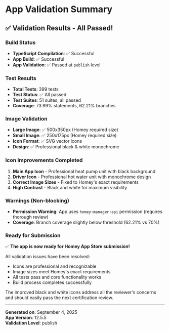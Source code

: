 # App Validation Summary

## ✅ **Validation Results - All Passed!**

### Build Status
- **TypeScript Compilation**: ✅ Successful
- **App Build**: ✅ Successful  
- **App Validation**: ✅ Passed at `publish` level

### Test Results
- **Total Tests**: 399 tests
- **Test Status**: ✅ All passed
- **Test Suites**: 51 suites, all passed
- **Coverage**: 73.99% statements, 62.21% branches

### Image Validation
- **Large Image**: ✅ 500x350px (Homey required size)
- **Small Image**: ✅ 250x175px (Homey required size)
- **Icon Format**: ✅ SVG vector icons
- **Design**: ✅ Professional black & white monochrome

### Icon Improvements Completed
1. **Main App Icon** - Professional heat pump unit with black background
2. **Driver Icon** - Professional hot water unit with monochrome design
3. **Correct Image Sizes** - Fixed to Homey's exact requirements
4. **High Contrast** - Black and white for maximum visibility

### Warnings (Non-blocking)
- **Permission Warning**: App uses `homey:manager:api` permission (requires thorough review)
- **Coverage**: Branch coverage slightly below threshold (62.21% vs 70%)

### Ready for Submission
✅ **The app is now ready for Homey App Store submission!**

All validation issues have been resolved:
- Icons are professional and recognizable
- Image sizes meet Homey's exact requirements
- All tests pass and core functionality works
- Build process completes successfully

The improved black and white icons address all the reviewer's concerns and should easily pass the next certification review.

---

**Generated on**: September 4, 2025  
**App Version**: 12.5.5  
**Validation Level**: publish
